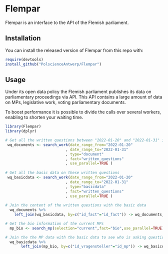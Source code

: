 
# Flempar

Flempar is an interface to the API of the Flemish parliament.

## Installation

You can install the released version of Flempar from this repo with:

``` r
require(devtools)
install_github("PolscienceAntwerp/Flempar")
```

## Usage

Under its open data policy the Flemish parliament publishes its data on
parliamentary proceedings via API. This API contains a large amount of
data on MPs, legislative work, voting parliamentary documents.

To boost performance it is possible to divide the calls over several
workers, enabling to shorten your waiting time.

``` r
library(Flempar)
library(dplyr)

# Get all the written questions between "2022-01-20" and "2022-01-31" in a dataframe
 wq_documents <- search_work(date_range_from="2022-01-20"
                           , date_range_to="2022-01-31"
                           , type="document"
                           , fact="written_questions"
                           , use_parallel=TRUE )
                           
# Get all the basic data on these written questions
 wq_basicdata <- search_work(date_range_from="2022-01-20"
                           , date_range_to="2022-01-31"
                           , type="basicdata"
                           , fact="written_questions"
                           , use_parallel=TRUE )
                           
# Join the content of the written questions with the basic data
  wq_documents %>%
    left_join(wq_basicdata, by=c("id_fact"="id_fact")) -> wq_documents_basicdata

# Get the bio information of the current MPs
  mp_bio <- search_mp(selection="current",fact="bio",use_parallel=TRUE)

# Join the the MP data with the basic data to see who is asking questions     
  wq_basicdata %>%
       left_join(mp_bio, by=c("id_vragensteller"="id_mp")) -> wq_basicdata_mp
             
```
